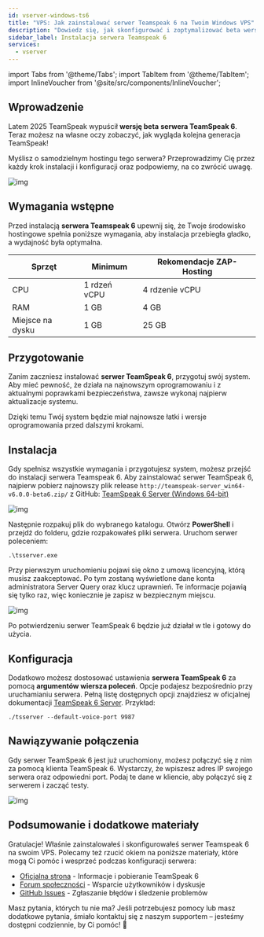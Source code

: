 ```yaml
---
id: vserver-windows-ts6
title: "VPS: Jak zainstalować serwer Teamspeak 6 na Twoim Windows VPS"
description: "Dowiedz się, jak skonfigurować i zoptymalizować beta wersję TeamSpeak 6 Server dla płynnego hostingu i wydajności → Sprawdź teraz"
sidebar_label: Instalacja serwera Teamspeak 6
services:
  - vserver
---
```


import Tabs from '@theme/Tabs';
import TabItem from '@theme/TabItem';
import InlineVoucher from '@site/src/components/InlineVoucher';

## Wprowadzenie

Latem 2025 TeamSpeak wypuścił **wersję beta** **serwera TeamSpeak 6**. Teraz możesz na własne oczy zobaczyć, jak wygląda kolejna generacja TeamSpeak!

Myślisz o samodzielnym hostingu tego serwera? Przeprowadzimy Cię przez każdy krok instalacji i konfiguracji oraz podpowiemy, na co zwrócić uwagę.

![img](https://screensaver01.zap-hosting.com/index.php/s/4J6HJjQdRddjGFK/preview)

<InlineVoucher />



## Wymagania wstępne

Przed instalacją **serwera Teamspeak 6** upewnij się, że Twoje środowisko hostingowe spełnia poniższe wymagania, aby instalacja przebiegła gładko, a wydajność była optymalna.

| Sprzęt    | Minimum     | Rekomendacje ZAP-Hosting |
| --------- | ----------- | ------------------------ |
| CPU       | 1 rdzeń vCPU| 4 rdzenie vCPU           |
| RAM       | 1 GB        | 4 GB                     |
| Miejsce na dysku | 1 GB  | 25 GB                    |



## Przygotowanie

Zanim zaczniesz instalować **serwer TeamSpeak 6**, przygotuj swój system. Aby mieć pewność, że działa na najnowszym oprogramowaniu i z aktualnymi poprawkami bezpieczeństwa, zawsze wykonaj najpierw aktualizacje systemu.

Dzięki temu Twój system będzie miał najnowsze łatki i wersje oprogramowania przed dalszymi krokami.




## Instalacja
Gdy spełnisz wszystkie wymagania i przygotujesz system, możesz przejść do instalacji serwera Teamspeak 6. Aby zainstalować serwer TeamSpeak 6, najpierw pobierz najnowszy plik release `http://teamspeak-server_win64-v6.0.0-beta6.zip/` z GitHub: [TeamSpeak 6 Server (Windows 64-bit)](https://github.com/teamspeak/teamspeak6-server/releases/download/v6.0.0%2Fbeta6/teamspeak-server_win64-v6.0.0-beta6.zip)

![img](https://screensaver01.zap-hosting.com/index.php/s/Ywc6mMTJybbgtF5/preview)

Następnie rozpakuj plik do wybranego katalogu. Otwórz **PowerShell** i przejdź do folderu, gdzie rozpakowałeś pliki serwera. Uruchom serwer poleceniem:

```
.\tsserver.exe
```

Przy pierwszym uruchomieniu pojawi się okno z umową licencyjną, którą musisz zaakceptować. Po tym zostaną wyświetlone dane konta administratora Server Query oraz klucz uprawnień. Te informacje pojawią się tylko raz, więc koniecznie je zapisz w bezpiecznym miejscu.

![img](https://screensaver01.zap-hosting.com/index.php/s/rsmBkcJiAAinjE6/download)

Po potwierdzeniu serwer TeamSpeak 6 będzie już działał w tle i gotowy do użycia.

##### 

## Konfiguracja

Dodatkowo możesz dostosować ustawienia **serwera TeamSpeak 6** za pomocą **argumentów wiersza poleceń**. Opcje podajesz bezpośrednio przy uruchamianiu serwera. Pełną listę dostępnych opcji znajdziesz w oficjalnej dokumentacji [TeamSpeak 6 Server](https://github.com/teamspeak/teamspeak6-server/blob/main/CONFIG.md). Przykład:

```
./tsserver --default-voice-port 9987
```



## Nawiązywanie połączenia

Gdy serwer TeamSpeak 6 jest już uruchomiony, możesz połączyć się z nim za pomocą klienta TeamSpeak 6. Wystarczy, że wpiszesz adres IP swojego serwera oraz odpowiedni port. Podaj te dane w kliencie, aby połączyć się z serwerem i zacząć testy.

![img](https://screensaver01.zap-hosting.com/index.php/s/4J6HJjQdRddjGFK/preview)



## Podsumowanie i dodatkowe materiały

Gratulacje! Właśnie zainstalowałeś i skonfigurowałeś serwer Teamspeak 6 na swoim VPS. Polecamy też rzucić okiem na poniższe materiały, które mogą Ci pomóc i wesprzeć podczas konfiguracji serwera:

- [Oficjalna strona](https://teamspeak.com/en/) - Informacje i pobieranie TeamSpeak 6
- [Forum społeczności](https://community.teamspeak.com/) - Wsparcie użytkowników i dyskusje
- [GitHub Issues](https://github.com/teamspeak/teamspeak6-server/issues) - Zgłaszanie błędów i śledzenie problemów

Masz pytania, których tu nie ma? Jeśli potrzebujesz pomocy lub masz dodatkowe pytania, śmiało kontaktuj się z naszym supportem – jesteśmy dostępni codziennie, by Ci pomóc! 🙂